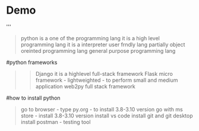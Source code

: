 # Demo

'''
>python is a one of the programming lang
>it is a high level programming lang
>it is a interpreter
>user frndly lang
>partially object oreinted programming lang
>general purpose programming lang

#python frameworks
>>Django
>it is a highlevel full-stack framework
>>Flask
>micro framework - lightweighted - to perform small and medium application
>>web2py
>full stack framework

#how to install python
>go to browser - type py.org - to install 3.8-3.10 version
>go with ms store - install  3.8-3.10 version
>install vs code 
>install git and git desktop
>install postman - testing tool
